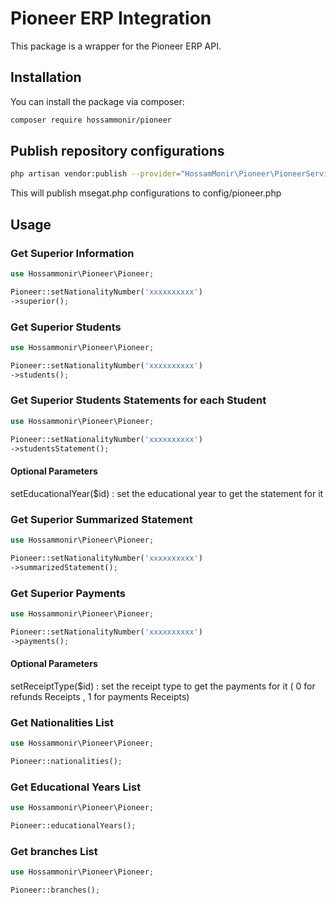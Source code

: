 # Pioneer ERP Integration

This package is a wrapper for the Pioneer ERP API.

## Installation

You can install the package via composer:

```bash
composer require hossammonir/pioneer
```

## Publish repository configurations

```bash
php artisan vendor:publish --provider="HossamMonir\Pioneer\PioneerServiceProvider"
```

This will publish msegat.php configurations to config/pioneer.php


## Usage

### Get Superior Information

``` php
use Hossammonir\Pioneer\Pioneer;

Pioneer::setNationalityNumber('xxxxxxxxxx')
->superior();
```

### Get Superior Students

``` php
use Hossammonir\Pioneer\Pioneer;

Pioneer::setNationalityNumber('xxxxxxxxxx')
->students();
```


### Get Superior Students Statements for each Student 

``` php
use Hossammonir\Pioneer\Pioneer;

Pioneer::setNationalityNumber('xxxxxxxxxx')
->studentsStatement();
```
#### Optional Parameters
setEducationalYear($id) : set the educational year to get the statement for it


### Get Superior Summarized Statement 

``` php
use Hossammonir\Pioneer\Pioneer;

Pioneer::setNationalityNumber('xxxxxxxxxx')
->summarizedStatement();
```


### Get Superior Payments 

``` php
use Hossammonir\Pioneer\Pioneer;

Pioneer::setNationalityNumber('xxxxxxxxxx')
->payments();
```
#### Optional Parameters
setReceiptType($id) : set the receipt type to get the payments for it ( 0  for refunds Receipts , 1 for payments Receipts)




### Get Nationalities List

``` php
use Hossammonir\Pioneer\Pioneer;

Pioneer::nationalities();
```

### Get Educational Years List

``` php
use Hossammonir\Pioneer\Pioneer;

Pioneer::educationalYears();
```

### Get branches List

``` php
use Hossammonir\Pioneer\Pioneer;

Pioneer::branches();
```

